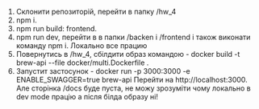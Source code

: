 1. Склонити репозиторій, перейти в папку /hw_4
2. npm i.
3. npm run build: frontend.
4. npm run dev, перейти в в папки /backen і /frontend і також виконати команду npm i.
   Локально все працию
5. Повернутись в /hw_4, cбілдити образ командою - docker build -t brew-api --file docker/multi.Dockerfile .
6. Запустит застосунок - docker run -p 3000:3000 -e ENABLE_SWAGGER=true brew-api
   Перейти на http://localhost:3000. Але сторінка /docs буде пуста, не можу зрозуміти чому локально в dev mode працію а після білда образу ні!
